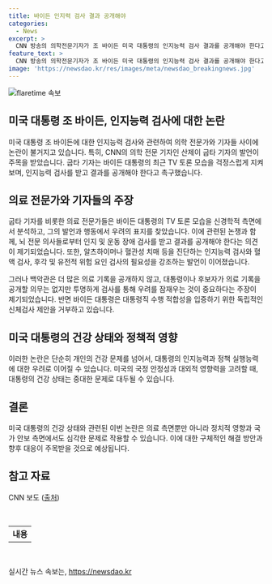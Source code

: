 ```yaml
---
title: 바이든 인지력 검사 결과 공개해야
categories:
  - News
excerpt: >
  CNN 방송의 의학전문기자가 조 바이든 미국 대통령의 인지능력 검사 결과를 공개해야 한다고 촉구했다. 신경외과 의사인 산제이 굽타 기자는 바이든 대통령의 TV 토론에서의 모습을 걱정스럽게 지켜봤고, 뇌 전문 의사들로부터 인지능력 검사 필요성에 대한 의견을 받았다고 전했다. 또한 굽타 기자는 의료 기록의 투명성이 중요하다고 주장했지만, 바이든 대통령은 대통령직 적합성을 입증하기 위한 독립적인 신체검사 제안을 거부했다. (사진=)
feature_text: >
  CNN 방송의 의학전문기자가 조 바이든 미국 대통령의 인지능력 검사 결과를 공개해야 한다고 촉구했다. 신경외과 의사인 산제이 굽타 기자는 바이든 대통령의 TV 토론에서의 모습을 걱정스럽게 지켜봤고, 뇌 전문 의사들로부터 인지능력 검사 필요성에 대한 의견을 받았다고 전했다. 또한 굽타 기자는 의료 기록의 투명성이 중요하다고 주장했지만, 바이든 대통령은 대통령직 적합성을 입증하기 위한 독립적인 신체검사 제안을 거부했다. (사진=)
image: 'https://newsdao.kr/res/images/meta/newsdao_breakingnews.jpg'
---
```


<p><img src="https://newsdao.kr/res/images/meta/newsdao_breakingnews.jpg" alt="flaretime 속보" /></p>

<h2 data-ke-size="size26">미국 대통령 조 바이든, 인지능력 검사에 대한 논란</h2>

<p data-ke-size="size16">미국 대통령 조 바이든에 대한 인지능력 검사와 관련하여 의학 전문가와 기자들 사이에 논란이 불거지고 있습니다. 특히, CNN의 의학 전문 기자인 산제이 굽타 기자의 발언이 주목을 받았습니다. 굽타 기자는 바이든 대통령의 최근 TV 토론 모습을 걱정스럽게 지켜보며, 인지능력 검사를 받고 결과를 공개해야 한다고 촉구했습니다.</p>

<h2 data-ke-size="size24">의료 전문가와 기자들의 주장</h2>

<p data-ke-size="size16">굽타 기자를 비롯한 의료 전문가들은 바이든 대통령의 TV 토론 모습을 신경학적 측면에서 분석하고, 그의 발언과 행동에서 우려의 표지를 찾았습니다. 이에 관련된 논쟁과 함께, 뇌 전문 의사들로부터 인지 및 운동 장애 검사를 받고 결과를 공개해야 한다는 의견이 제기되었습니다. 또한, 알츠하이머나 혈관성 치매 등을 진단하는 인지능력 검사와 혈액 검사, 후각 및 유전적 위험 요인 검사의 필요성을 강조하는 발언이 이어졌습니다. </p>

<p data-ke-size="size16">그러나 백악관은 더 많은 의료 기록을 공개하지 않고, 대통령이나 후보자가 의료 기록을 공개할 의무는 없지만 투명하게 검사를 통해 우려를 잠재우는 것이 중요하다는 주장이 제기되었습니다. 반면 바이든 대통령은 대통령직 수행 적합성을 입증하기 위한 독립적인 신체검사 제안을 거부하고 있습니다.</p>

<h2 data-ke-size="size24">미국 대통령의 건강 상태와 정책적 영향</h2>

<p data-ke-size="size16">이러한 논란은 단순히 개인의 건강 문제를 넘어서, 대통령의 인지능력과 정책 실행능력에 대한 우려로 이어질 수 있습니다. 미국의 국정 안정성과 대외적 영향력을 고려할 때, 대통령의 건강 상태는 중대한 문제로 대두될 수 있습니다.</p>

<h2 data-ke-size="size24">결론</h2>

<p data-ke-size="size16">미국 대통령의 건강 상태와 관련된 이번 논란은 의료 측면뿐만 아니라 정치적 영향과 국가 안보 측면에서도 심각한 문제로 작용할 수 있습니다. 이에 대한 구체적인 해결 방안과 향후 대응이 주목받을 것으로 예상됩니다.</p>

<h2 data-ke-size="size24">참고 자료</h2>

<p data-ke-size="size16">CNN 보도 (<a href="https://www.cnn.com/" target="_blank">출처</a>)</p>

<p data-ke-size="size16">&nbsp;</p>

<table>
<tbody>
<tr>
<td style="text-align: center; height: 17px;"><b>내용</b></td>
</tr>
</tbody>
</table>

<p data-ke-size="size16">&nbsp;</p>
실시간 뉴스 속보는, <a href="https://newsdao.kr" rel="dofollow">https://newsdao.kr</a>


